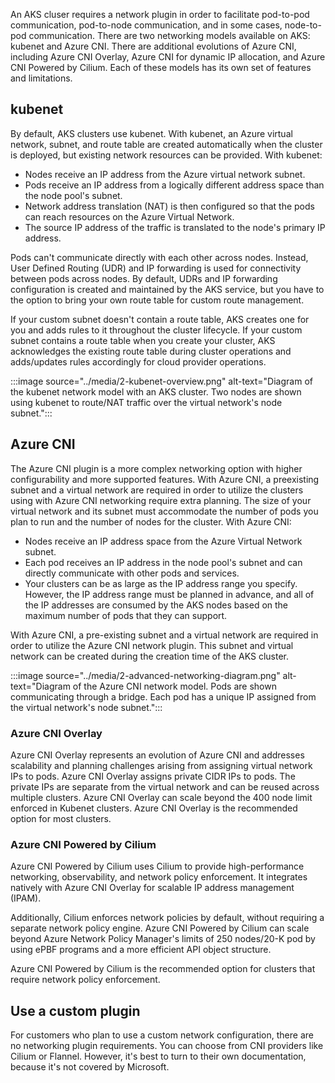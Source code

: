 An AKS cluser requires a network plugin in order to facilitate pod-to-pod communication, pod-to-node communication, and in some cases, node-to-pod communication. There are two networking models available on AKS: kubenet and Azure CNI. There are additional evolutions of Azure CNI, including Azure CNI Overlay, Azure CNI for dynamic IP allocation, and Azure CNI Powered by Cilium. Each of these models has its own set of features and limitations. 

## kubenet

By default, AKS clusters use kubenet. With kubenet, an Azure virtual network, subnet, and route table are created automatically when the cluster is deployed, but existing network resources can be provided. With kubenet:

* Nodes receive an IP address from the Azure virtual network subnet.
* Pods receive an IP address from a logically different address space than the node pool's subnet.
* Network address translation (NAT) is then configured so that the pods can reach resources on the Azure Virtual Network.
* The source IP address of the traffic is translated to the node's primary IP address.

Pods can't communicate directly with each other across nodes. Instead, User Defined Routing (UDR) and IP forwarding is used for connectivity between pods across nodes. By default, UDRs and IP forwarding configuration is created and maintained by the AKS service, but you have to the option to bring your own route table for custom route management.

If your custom subnet doesn't contain a route table, AKS creates one for you and adds rules to it throughout the cluster lifecycle. If your custom subnet contains a route table when you create your cluster, AKS acknowledges the existing route table during cluster operations and adds/updates rules accordingly for cloud provider operations.

:::image source="../media/2-kubenet-overview.png" alt-text="Diagram of the kubenet network model with an AKS cluster. Two nodes are shown using kubenet to route/NAT traffic over the virtual network's node subnet.":::

## Azure CNI

The Azure CNI plugin is a more complex networking option with higher configurability and more supported features. With Azure CNI, a preexisting subnet and a virtual network are required in order to utilize the clusters using with Azure CNI networking require extra planning. The size of your virtual network and its subnet must accommodate the number of pods you plan to run and the number of nodes for the cluster. With Azure CNI:

* Nodes receive an IP address space from the Azure Virtual Network subnet.
* Each pod receives an IP address in the node pool's subnet and can directly communicate with other pods and services.
* Your clusters can be as large as the IP address range you specify. However, the IP address range must be planned in advance, and all of the IP addresses are consumed by the AKS nodes based on the maximum number of pods that they can support.

With Azure CNI, a pre-existing subnet and a virtual network are required in order to utilize the Azure CNI network plugin. This subnet and virtual network can be created during the creation time of the AKS cluster.

:::image source="../media/2-advanced-networking-diagram.png" alt-text="Diagram of the Azure CNI network model. Pods are shown communicating through a bridge. Each pod has a unique IP assigned from the virtual network's node subnet.":::

### Azure CNI Overlay

Azure CNI Overlay represents an evolution of Azure CNI and addresses scalability and planning challenges arising from assigning virtual network IPs to pods. Azure CNI Overlay assigns private CIDR IPs to pods. The private IPs are separate from the virtual network and can be reused across multiple clusters. Azure CNI Overlay can scale beyond the 400 node limit enforced in Kubenet clusters. Azure CNI Overlay is the recommended option for most clusters.

### Azure CNI Powered by Cilium

Azure CNI Powered by Cilium uses Cilium to provide high-performance networking, observability, and network policy enforcement. It integrates natively with Azure CNI Overlay for scalable IP address management (IPAM).

Additionally, Cilium enforces network policies by default, without requiring a separate network policy engine. Azure CNI Powered by Cilium can scale beyond Azure Network Policy Manager's limits of 250 nodes/20-K pod by using ePBF programs and a more efficient API object structure.

Azure CNI Powered by Cilium is the recommended option for clusters that require network policy enforcement.

## Use a custom plugin

For customers who plan to use a custom network configuration, there are no networking plugin requirements. You can choose from CNI providers like Cilium or Flannel. However, it's best to turn to their own documentation, because it's not covered by Microsoft.
